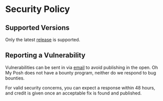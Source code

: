 # Security Policy

## Supported Versions

Only the latest [release][releases] is supported.

## Reporting a Vulnerability

Vulnerabilities can be sent in via [email][email] to avoid publishing in the
open. Oh My Posh does not have a bounty program, neither do we respond to bug
bounties.

For valid security concerns, you can expect a response within 48 hours, and
credit is given once an acceptable fix is found and published.

[releases]: HTTPS://GitHub.Com/JanDeDobbeleer/oh-my-posh/releases
[email]: mailto:security@ohmyposh.dev
